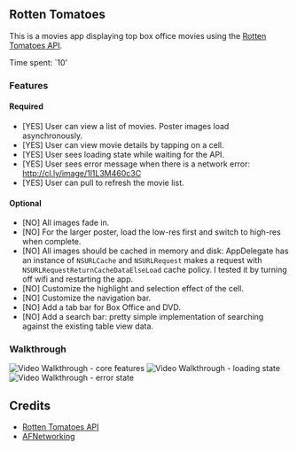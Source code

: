 ## Rotten Tomatoes

This is a movies app displaying top box office movies using the [Rotten Tomatoes API](http://developer.rottentomatoes.com/docs/read/JSON).

Time spent: `10'

### Features

#### Required

- [YES] User can view a list of movies. Poster images load asynchronously.
- [YES] User can view movie details by tapping on a cell.
- [YES] User sees loading state while waiting for the API.
- [YES] User sees error message when there is a network error: http://cl.ly/image/1l1L3M460c3C
- [YES] User can pull to refresh the movie list.

#### Optional

- [NO] All images fade in.
- [NO] For the larger poster, load the low-res first and switch to high-res when complete.
- [NO] All images should be cached in memory and disk: AppDelegate has an instance of `NSURLCache` and `NSURLRequest` makes a request with `NSURLRequestReturnCacheDataElseLoad` cache policy. I tested it by turning off wifi and restarting the app.
- [NO] Customize the highlight and selection effect of the cell.
- [NO] Customize the navigation bar.
- [NO] Add a tab bar for Box Office and DVD.
- [NO] Add a search bar: pretty simple implementation of searching against the existing table view data.

### Walkthrough
![Video Walkthrough - core features](http://imgur.com/s7rmoZf)
![Video Walkthrough - loading state](http://imgur.com/mClvxSn)
![Video Walkthrough - error state](http://imgur.com/3tHcErL)

Credits
---------
* [Rotten Tomatoes API](http://developer.rottentomatoes.com/docs/read/JSON)
* [AFNetworking](https://github.com/AFNetworking/AFNetworking)